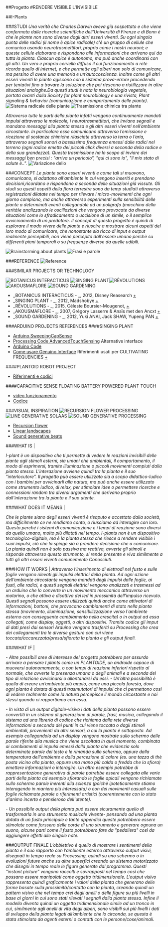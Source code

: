 ##Progetto 
#RENDERE VISIBILE L'INVISIBILE

##I-Plants

###STUDI
*Una verità che Charles Darwin aveva già sospettato e che viene confermata dalle ricerche scientifiche dell’Università di Firenze e di Bonn è che le piante non sono diverse dagli altri esseri viventi. Su ogni singola punta delle radici (il nome è apice radicale) c'è un gruppo di cellule che comunica usando neurotrasmettitori, proprio come i nostri neuroni; e queste cellule elaborano e rispondono alle informazioni che arrivano qui da tutta la pianta. Ciascun apice è autonomo, ma può anche coordinarsi con gli altri. Un vero e proprio cervello diffuso il cui funzionamento a rete ricorda quello di internet, e che permette agli alberi non solo di comunicare, ma persino di avere una memoria e un’autocoscienza. Inoltre come gli altri esseri viventi le piante agiscono con il sistema prova-errore procedendo per tentativi fino a trovare la soluzione che poi riescono a riutilizzare in altre situazioni analoghe.Da questi studi è nata la neurobiologia vegetale, portata avanti dalla Society for plant neurobiology e una rivista, Plant signaling & behavior (comunicazione e comportamento delle piante).* 
![Sistema radicale delle piante](http://www.fastweb.it/var/storage_feeds/CMS/articoli/8d5/8d5eed159301b1ce77f5c12f0b2a9b5c/mycor.jpg)
![Trasmissione chimica tra piante](http://2013.igem.org/wiki/images/5/59/MeSactivation.png)

*Attraverso tutte le parti della pianta infatti vengono continuamente mandati impulsi attraverso le molecole, i neurotrasmettitori, che inviano segnali e mandano messaggi alla pianta stessa e gli altri esseri viventi nell’ambiente circostante. In particolare esse comunicano attraverso l’emissione e ricezione di sostanze chimiche rilasciate attraverso la terra o l’aria,  attraverso segnali sonori a bassissima frequenza emessi dalle radici nel terreno (ogni radice emette dei piccoli click diversi a seconda della radice e della sua grandezza). Questa trasmissione ha lo scopo di inviare dei messaggi ben precisi : "arriva un pericolo", "qui ci sono io", "il mio stato di salute è..".*
![Variazione dello ](http://www.cell.com/cms/attachment/2054433967/2060712587/gr2.jpg)




###CONCEPT
*Le piante sono esseri viventi e come tali si muovono, comunicano, si adattano all'ambiente in cui vengono inseriti e prendono decisioni,ricordano e rispondono a seconda delle situazioni già vissute. Gli studi su questi aspetti della flora terrestre sono da temp studiati attraverso registrazioni dilatate nel tempo per rilevare i micro-movimenti che ogni giorno compiono, ma anche attraverso esperimenti sulla sensibilità delle piante a determinati eventi collegandole ad un poligrafo (macchina della verità)e analizzando le oscillazioni che vengono provocate da diverse situazioni come lo sfradicamento o uccisione di un simile, o il semplice avvicinamento di un predatore.*
*Il concept di questo progetto è quindi di esplorare il modo vivere delle piante e riuscire a mostrare alcuni aspetti del loro modo di comunicare, che nonostante sia ricco di input e output realmente percepibili, non viene percepito dall'essere umano perchè su differenti piani temporali o su frequenze diverse da quelle udibili.*

![Brainstorming about plants](http://i.imgur.com/HKTG8SR.jpg?1)
![Frasi e parole](http://i.imgur.com/zbLipPl.jpg?1)




###REFERENCE
![Reference](http://i.imgur.com/PTkB009.jpg)

###SIMILAR PROJECTS OR TECHNOLOGY

![BOTANICUS INTERACTICUS](http://i.imgur.com/Hr4iskU.jpg?1) ![SINGING PLANT](http://i.imgur.com/CTYFpfh.jpg?1)![RÊVOLUTIONS](http://i.imgur.com/9jSRPeZ.jpg?1) ![AKOUSMAFLORE](http://i.imgur.com/n6DP6Pf.jpg?1) ![SOUND GARDENING](http://i.imgur.com/bJmEo5L.jpg?3)



- _BOTANICUS INTERACTICUS - _, 2012, Disney Reasearch [+](http://www.disneyresearch.com/project/botanicus-interacticus-interactive-plant-technology)
- _SINGING PLANT - _, 2012, Madshobye
[+](http://www.instructables.com/id/Singing-plant-Make-your-plant-sing-with-Arduino-/?ALLSTEPS)
- _RÊVOLUTIONS - _, 2015, Céleste Boursier-Mougenot,
[+](https://www.youtube.com/watch?v=SIM2EZ5EVw8)
- _AKOUSMAFLORE - _, 2007, Grégory Lasserre & Anaïs met den Ancxt
[+](http://www.scenocosme.com/akousmaflore.htm)
- _SOUND GARDENING - _, 2012, Yuki ANAI, Jack SHAW, Yupeng PAN
[+](http://sorauta.net/products/sound_gardening)


###ARDUINO PROJECTS REFERENCES
####SINGING PLANT
- [Arduino SweepingCapSense](https://github.com/KingWalrus/SweepingCapSense)
- [Processing Code AdvancedTouchSensing](https://github.com/Illutron/AdvancedTouchSensing)
Alternative interface 
- [Arduino Code](https://www.dropbox.com/sh/jxkno1vgka7yisf/MZe8m3G4br)
- [Come usare Genuino Interface](http://www.instructables.com/id/Guino-Dashboard-for-your-Arduino/)
Riferimenti usati per CULTIVATING FREQUENCIES [+](http://www.nime.org/proceedings/2014/nime2014_515.pdf)

####PLANTOID ROBOT PROJECT
- [Riferimenti e codici](http://borsaci06.com/plantoid_project.htm)

####CAPACITIVE SENSE FLOATING BATTERY POWERED PLANT TOUCH 
- [video funzionamento](https://www.youtube.com/watch?v=YpCyQFfrp54)
- [Codice](http://pastebin.com/M19LLQRv)

###VISUAL INSPIRATION
![RECURSION FLOWER PROCESSING](http://www.diana-lange.de/portfolio/generative/nature_of_code/img/ast_07.jpg) ![LINE GENERATIVE SOLAAS](http://i.imgur.com/9LAifst.png?1) ![SOUND GENERATIVE PROCESSING](http://i.imgur.com/jmL9ukv.png?2)

- [Recursion flower](http://www.diana-lange.de/portfolio/generative/nature_of_code/nature.html#navi)
- [Linear landscapes](https://www.flickr.com/photos/solaas/sets/72157624193851901)
- [Sound generative beats](https://vimeo.com/24133373)




###WHAT IS |

*I-plant è un dispositivo che ti permette di vedere le reazioni invisibili delle piante agli stimoli esterni, sia umani che ambientali, il comportamento, il modo di esprimersi, tramite illuminazione o piccoli movimenti compiuti dalla pianta stessa. L'interazione avviene quindi tra la pianta e il suo "interlocutore". Il progetto può essere utilizzato sia a scopo didattico-ludico con i bambini per avvicinarli alla natura, ma può anche essere utilizzato come strumento ludico, di relax, per stimolare idee o permettere ricerche e connessioni random tra diversi argomenti che derivano proprio dall'interazione tra la pianta e il suo utente.*

###WHAT DOES IT MEANS |

*Che le piante siano degli esseri viventi è risaputo e accettato dalla società, ma difficilmente ce ne rendiamo conto, o riusciamo ad interagire con loro. Questo perché i sistemi di comunicazione e i tempi di reazione sono diversi da quello umano, molto più dilatati nel tempo. I-plants non è un dispositivo tecnologico-digitale, ma è la pianta stessa che riesce a rendere visibile i suoi impulsi, ciò che la spinge sia a prendere decisione che a comunicare. La pianta quindi non è solo passiva ma reattiva, avverte gli stimoli e risponde attraverso questo strumento, si rende presente e viva similmente a tutti gli altri esseri viventi comunemente Conosciuti.*

###HOW IT WORKS |
*Attraverso l’inserimento di elettrodi nel fusto e sulle foglie vengono rilevati gli impulsi elettrici della pianta. Ad ogni azione dell’ambiente circostante vengono mandati degli impulsi dalle foglie, ai fusti, alle radici, e questi segnali elettrici vengono analizzati e trasmessi ad un arduino che lo converte in un movimento meccanico attraverso un motorino, o che attiva e disattiva dei led in prossimità dell’impulso ricevuto. Questi segnali possono essere utilizzati quindi anche come attivatori di informazioni, bottoni, che provocano cambiamenti di stato nella pianta stessa (movimento, illuminazione, sensibilizzazione verso l'ambiente esterno con conseguente cambiamento nella crescita) o in output ad essa collegati, come display, oggetti, o altri dispositivi. Tramite codice gli imput di dati presi dai sensori Arduino vengono trasferiti su Processing che crea dei collegamenti tra le diverse gesture con cui viene toccata/accarezzata/presa/sfiorata la pianta e gli output finali.*

###WHAT IF |

*- Altre possibili aree di interesse del progetto potrebbero per assurdo arrivare a pensare I plants come un PLANTOIDE, un androide capace di muoversi autonomamente, o con tempi di reazione inferiori rispetto al normale, che avverte la presenza umana o degli animali e a seconda del tipo di relazione avvicinarsi o allontanarsi da essi.* 
*- Un’altra possibilità è quella di creare un’ambiente più ampio, come una piccola foresta, dove ogni pianta è dotata di questi trasmutatori di impulsi che ci permettono così di vedere realmente come la natura percepisce il mondo circostante e noi stessi quando ci rapportiamo con essa.*

*- In vista di un output digitale-visivo i dati della pianta possono essere convertiti in un sistema di generazione di parole, frasi, musica, collegando il sistema ad una libreria di codice che richiama dalla rete diverse informazioni a seconda dei punti in cui viene toccata o dagli stimoli ambientali, provenienti da altri sensori, a cui la pianta è sottoposta. Ad esempio collegandola ad un display vengono mostrate sullo schermo delle parole riferite alla musica che viene ascoltata in quel momento, combinata ai cambiamenti di impulsi emessi dalla pianta che evidenzia solo determinate parole del testo e le rimanda sullo schermo, oppure dalla temperatura dell'ambiente e dalla percezione di calore (es. una tazza di thè posta vicino alla pianta, oppure una mano più calda o fredda che la sfiora) emettere informazioni o interagire. Un altro esempio potrebbe di rappresentazione generativa di parole potrebbe essere collegata alle varie parti della pianta ad esempio sfiorando le foglie apicali vengono richiamate sullo schermo parole inerenti alla scienza (poichè ipoteticamente stiamo interagendo in maniera più interessata) o con dei movimenti casuali sulle foglie richiamate parole o riferimenti artistici (coerentemente con lo stato d'animo incerto e pensieroso dell'utente).*

*- Un possibile output della pianta può essere sicuramente quello di trasformarla in uno strumento musicale vivente- pensando ad una pianta dotata di un fusto principale e tante appendici queste potrebbero essere stimolate come forssero delle corde di uno strumento e generare ognuna un suono, alcune parti come il fusto potrebbero fare da "pedaliera" così da aggiungere effetti alle singole note.* 



###OUTPUT FINALE
*L’obbiettivo è quello di mostrare i sentimenti della pianta e il suo rapporto con l’ambiente esterno attraverso output visivi, disegnati in tempo reale su Processing, quindi su uno schermo o in evoluzioni future anche su altre superfici creando un sistema motorizzato che disegni in tempo reale le figure generate dal programma. Questi “instant picture” vengono raccolti e sovrapposti nel tempo così che possano essere manipolati come oggetto tridimensionale.*
*L’output visivo rappresenta quindi graficamente i valori della pianta che generano delle forme basate sulla prossimità/contatto con la pianta, creando quindi un pattern visivo che nel tempo crei degli anelli o delle figure su più livelli in base ai giorni in cui sono stati rilevati i segnali dalla pianta stessa. Infine il modello diventa quindi un oggetto tridimensionale simile ad un tronco in cui, similmente agli anelli di vita degli alberi,  sono visibili sui più livelli i dati di sviluppo della pianta legati all’ambiente che lo circonda, se questa è stata stimolata da agenti esterni o contatti con le persone/cose/animali.*
